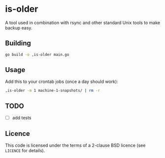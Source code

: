 # is-older

A tool used in combination with rsync and other standard Unix tools to make backup easy.

## Building

```sh
go build -o ,is-older main.go
```

## Usage

Add this to your crontab jobs (once a day should work):

```sh
,is-older -m 1 machine-1-snapshots/ | rm -r
```

## TODO

- [ ] add tests

## Licence

This code is licensed under the terms of a 2-clause BSD licence (see `LICENCE` for details).

